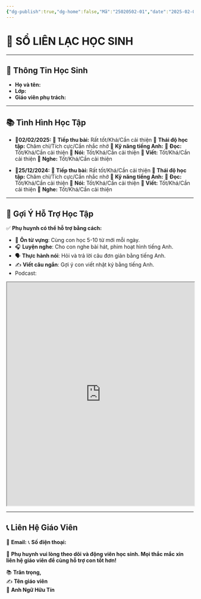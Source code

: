 ```yaml
---
{"dg-publish":true,"dg-home":false,"Mã":"25020502-01","date":"2025-02-02","time":"14:09","Week":"05","tags":["so-lien-lac"],"dg-show-local-graph":"false","dg-home-link":"false","dg-show-backlinks":"false","dg-show-toc":"false","dg-show-inline-title":"false","dg-show-file-tree":"false","dg-enable-search":"false","dg-link-preview":"false","dg-show-tags":"false","dg-pass-frontmatter":"false","dg-path":"Sổ Liên Lạc/SLLHS - UH1ADV0J.md","permalink":"/so-lien-lac/sllhs-uh-1-adv-0-j/","dgHomeLink":"false","dgPassFrontmatter":true,"dgShowBacklinks":"false","dgShowLocalGraph":"false","dgShowInlineTitle":"false","dgShowFileTree":"false","dgEnableSearch":"false","dgShowToc":"false","dgLinkPreview":"false","dgShowTags":"false","updated":"2025-02-02T23:06:33.609+07:00"}
---
```


# 📘 **SỔ LIÊN LẠC HỌC SINH**
---

## **🏫 Thông Tin Học Sinh**

- **Họ và tên:** 
- **Lớp:** 
- **Giáo viên phụ trách:** 

---

## **📚 Tình Hình Học Tập**

* 🔹**02/02/2025:** 
	🔹 **Tiếp thu bài:** Rất tốt/Khá/Cần cải thiện
	🔹 **Thái độ học tập:** Chăm chỉ/Tích cực/Cần nhắc nhở
	🔹 **Kỹ năng tiếng Anh:**
		🔹 **Đọc:** Tốt/Khá/Cần cải thiện
		🔹 **Nói:** Tốt/Khá/Cần cải thiện
		🔹 **Viết:** Tốt/Khá/Cần cải thiện
		🔹 **Nghe:** Tốt/Khá/Cần cải thiện

* 🔹**25/12/2024:** 
	🔹 **Tiếp thu bài:** Rất tốt/Khá/Cần cải thiện
	🔹 **Thái độ học tập:** Chăm chỉ/Tích cực/Cần nhắc nhở
	🔹 **Kỹ năng tiếng Anh:**
		🔹 **Đọc:** Tốt/Khá/Cần cải thiện
		🔹 **Nói:** Tốt/Khá/Cần cải thiện
		🔹 **Viết:** Tốt/Khá/Cần cải thiện
		🔹 **Nghe:** Tốt/Khá/Cần cải thiện


---

## **📌 Gợi Ý Hỗ Trợ Học Tập**

✅ **Phụ huynh có thể hỗ trợ bằng cách:**

- 📖 **Ôn từ vựng**: Cùng con học 5-10 từ mới mỗi ngày.
- 🎧 **Luyện nghe**: Cho con nghe bài hát, phim hoạt hình tiếng Anh.
- 🗣️ **Thực hành nói**: Hỏi và trả lời câu đơn giản bằng tiếng Anh.
- ✍️ **Viết câu ngắn**: Gợi ý con viết nhật ký bằng tiếng Anh.
- Podcast: 
<iframe src="https://www.youtube.com/watch?v=9zsKjnLyA9k&list=PLcetZ6gSk96-OLXPnsmtP2O1SZwaSW7Ev" width="100%" height="600px"></iframe>




---

## **📞 Liên Hệ Giáo Viên**

📩 **Email:** 
📞 **Số điện thoại:** 

🔹 **Phụ huynh vui lòng theo dõi và động viên học sinh. Mọi thắc mắc xin liên hệ giáo viên để cùng hỗ trợ con tốt hơn!**

📚 **Trân trọng,**  
✍️ **Tên giáo viên**  
🏫 **Anh Ngữ Hữu Tín**